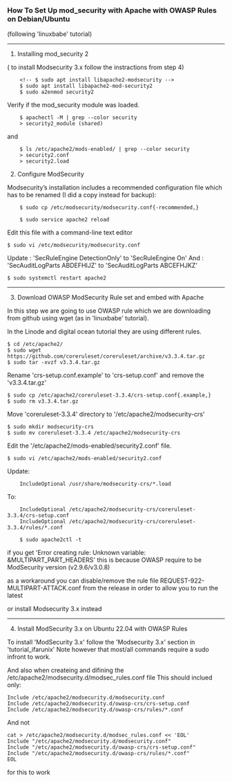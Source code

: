 
### How To Set Up mod_security with Apache with OWASP Rules on Debian/Ubuntu
(following 'linuxbabe' tutorial)

------------------------------------------------------------------------

1. Installing mod_security 2

( to install Modsecurity 3.x follow the instractions from step 4)

        <!-- $ sudo apt install libapache2-modsecurity -->
        $ sudo apt install libapache2-mod-security2
        $ sudo a2enmod security2

Verify if the mod_security module was loaded.

        $ apachectl -M | grep --color security
        > security2_module (shared)

and

        $ ls /etc/apache2/mods-enabled/ | grep --color security
        > security2.conf
        > security2.load

2. Configure ModSecurity

Modsecurity’s installation includes a recommended configuration file 
which has to be renamed (I did a copy instead for backup):

        $ sudo cp /etc/modsecurity/modsecurity.conf{-recommended,}

        $ sudo service apache2 reload

Edit this file with a command-line text editor

    $ sudo vi /etc/modsecurity/modsecurity.conf

Update  : 'SecRuleEngine DetectionOnly' to 'SecRuleEngine On'
And     : 'SecAuditLogParts ABDEFHIJZ'  to 'SecAuditLogParts ABCEFHJKZ'

    $ sudo systemctl restart apache2

------------------------------------------------------------------------

3. Download OWASP ModSecurity Rule set and embed with Apache

In this step we are going to use OWASP rule which we are downloading 
from github using wget (as in 'linuxbabe' tutorial).

In the Linode and digital ocean tutorial they are using different rules.

    $ cd /etc/apache2/
    $ sudo wget https://github.com/coreruleset/coreruleset/archive/v3.3.4.tar.gz
    $ sudo tar -xvzf v3.3.4.tar.gz

Rename 'crs-setup.conf.example' to 'crs-setup.conf' and remove the 'v3.3.4.tar.gz'


    $ sudo cp /etc/apache2/coreruleset-3.3.4/crs-setup.conf{.example,}
    $ sudo rm v3.3.4.tar.gz

Move 'coreruleset-3.3.4' directory to '/etc/apache2/modsecurity-crs'

    $ sudo mkdir modsecurity-crs
    $ sudo mv coreruleset-3.3.4 /etc/apache2/modsecurity-crs

Edit the '/etc/apache2/mods-enabled/security2.conf' file.

    $ sudo vi /etc/apache2/mods-enabled/security2.conf

Update:

        IncludeOptional /usr/share/modsecurity-crs/*.load
To:

        IncludeOptional /etc/apache2/modsecurity-crs/coreruleset-3.3.4/crs-setup.conf
        IncludeOptional /etc/apache2/modsecurity-crs/coreruleset-3.3.4/rules/*.conf

        $ sudo apache2ctl -t

if you get 'Error creating rule: Unknown variable: &MULTIPART_PART_HEADERS'
this is because OWASP require to be ModSecurity version (v2.9.6/v3.0.8)

as a workaround you can disable/remove the rule file
REQUEST-922-MULTIPART-ATTACK.conf from the release in order to allow you
to run the latest

or install Modsecurity 3.x instead

------------------------------------------------------------------------

4. Install ModSecurity 3.x on Ubuntu 22.04 with OWASP Rules

To install 'ModSecurity 3.x'  follow the 'Modsecurity 3.x' section 
in 'tutorial_ifarunix'
Note however that most/all commands require a sudo infront to work.


And also when createing and difining the /etc/apache2/modsecurity.d/modsec_rules.conf file
This should inclued only:

    Include /etc/apache2/modsecurity.d/modsecurity.conf
    Include /etc/apache2/modsecurity.d/owasp-crs/crs-setup.conf
    Include /etc/apache2/modsecurity.d/owasp-crs/rules/*.conf

And not

    cat > /etc/apache2/modsecurity.d/modsec_rules.conf << 'EOL'
    Include "/etc/apache2/modsecurity.d/modsecurity.conf"
    Include "/etc/apache2/modsecurity.d/owasp-crs/crs-setup.conf"
    Include "/etc/apache2/modsecurity.d/owasp-crs/rules/*.conf"
    EOL

for this to work